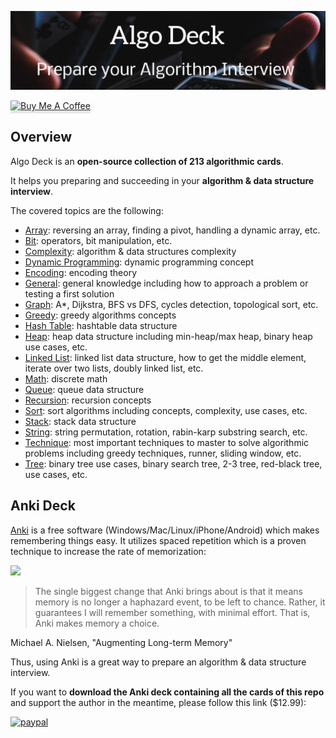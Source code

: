 [![](res/algodeck.jpg)](#algo-deck)

<a href="https://www.buymeacoffee.com/9b63kwt" target="_blank"><img src="https://www.buymeacoffee.com/assets/img/custom_images/orange_img.png" alt="Buy Me A Coffee" style="height: 41px !important;width: 174px !important;box-shadow: 0px 3px 2px 0px rgba(190, 190, 190, 0.5) !important;-webkit-box-shadow: 0px 3px 2px 0px rgba(190, 190, 190, 0.5) !important;" ></a>

## Overview

Algo Deck is an **open-source collection of 213 algorithmic cards**.

It helps you preparing and succeeding in your **algorithm & data structure interview**.

The covered topics are the following:
- [Array](array.md): reversing an array, finding a pivot, handling a dynamic array, etc.  
- [Bit](bit.md): operators, bit manipulation, etc.
- [Complexity](complexity.md): algorithm & data structures complexity
- [Dynamic Programming](dynamicprogramming.md): dynamic programming concept
- [Encoding](encoding.md): encoding theory
- [General](general.md): general knowledge including how to approach a problem or testing a first solution
- [Graph](graph.md): A*, Dijkstra, BFS vs DFS, cycles detection, topological sort, etc.
- [Greedy](greedy.md): greedy algorithms concepts
- [Hash Table](hashtable.md): hashtable data structure
- [Heap](heap.md): heap data structure including min-heap/max heap, binary heap use cases, etc.
- [Linked List](linkedlist.md): linked list data structure, how to get the middle element, iterate over two lists, doubly linked list, etc.
- [Math](match.md): discrete math
- [Queue](queue.md): queue data structure
- [Recursion](recursion.md): recursion concepts
- [Sort](sort.md): sort algorithms including concepts, complexity, use cases, etc.
- [Stack](stack.md): stack data structure
- [String](string.md): string permutation, rotation, rabin-karp substring search, etc.
- [Technique](technique.md): most important techniques to master to solve algorithmic problems including greedy techniques, runner, sliding window, etc.
- [Tree](tree.md): binary tree use cases, binary search tree, 2-3 tree, red-black tree, use cases, etc. 

## Anki Deck

[Anki](https://apps.ankiweb.net/) is a free software (Windows/Mac/Linux/iPhone/Android) which makes remembering things easy. It utilizes spaced repetition which is a proven technique to increase the rate of memorization:  

[![](http://img.youtube.com/vi/-uMMRjrzPmE/0.jpg)](http://www.youtube.com/watch?v=-uMMRjrzPmE "Spaced Repetition: The most powerful study technique")

> The single biggest change that Anki brings about is that it means memory is no longer a haphazard event, to be left to chance. Rather, it guarantees I will remember something, with minimal effort. That is, Anki makes memory a choice.

Michael A. Nielsen, "Augmenting Long-term Memory"

Thus, using Anki is a great way to prepare an algorithm & data structure interview. 

If you want to **download the Anki deck containing all the cards of this repo** and support the author in the meantime, please follow this link ($12.99):

[![paypal](https://www.paypalobjects.com/en_US/i/btn/btn_buynowCC_LG.gif)](https://www.paypal.com/cgi-bin/webscr?cmd=_s-xclick&hosted_button_id=W4QQBV8VB4KZ8)